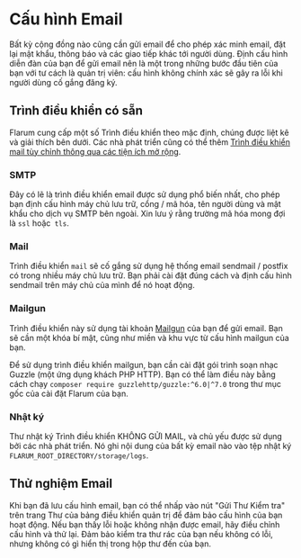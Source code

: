 # Cấu hình Email

Bất kỳ cộng đồng nào cũng cần gửi email để cho phép xác minh email, đặt lại mật khẩu, thông báo và các giao tiếp khác tới người dùng. Định cấu hình diễn đàn của bạn để gửi email nên là một trong những bước đầu tiên của bạn với tư cách là quản trị viên: cấu hình không chính xác sẽ gây ra lỗi khi người dùng cố gắng đăng ký.

## Trình điều khiển có sẵn

Flarum cung cấp một số Trình điều khiển theo mặc định, chúng được liệt kê và giải thích bên dưới. Các nhà phát triển cũng có thể thêm [Trình điều khiển mail tùy chỉnh thông qua các tiện ích mở rộng](extend/mail.md).

### SMTP

Đây có lẽ là trình điều khiển email được sử dụng phổ biến nhất, cho phép bạn định cấu hình máy chủ lưu trữ, cổng / mã hóa, tên người dùng và mật khẩu cho dịch vụ SMTP bên ngoài. Xin lưu ý rằng trường mã hóa mong đợi là `ssl` hoặc` tls`.

### Mail

Trình điều khiển `mail` sẽ cố gắng sử dụng hệ thống email sendmail / postfix có trong nhiều máy chủ lưu trữ. Bạn phải cài đặt đúng cách và định cấu hình sendmail trên máy chủ của mình để nó hoạt động.

### Mailgun

Trình điều khiển này sử dụng tài khoản [Mailgun](https://www.mailgun.com/) của bạn để gửi email. Bạn sẽ cần một khóa bí mật, cũng như miền và khu vực từ cấu hình mailgun của bạn.

Để sử dụng trình điều khiển mailgun, bạn cần cài đặt gói trình soạn nhạc Guzzle (một ứng dụng khách PHP HTTP). Bạn có thể làm điều này bằng cách chạy `composer require guzzlehttp/guzzle:^6.0|^7.0` trong thư mục gốc của cài đặt Flarum của bạn.

### Nhật ký

Thư nhật ký Trình điều khiển KHÔNG GỬI MAIL, và chủ yếu được sử dụng bởi các nhà phát triển. Nó ghi nội dung của bất kỳ email nào vào tệp nhật ký `FLARUM_ROOT_DIRECTORY/storage/logs`.

## Thử nghiệm Email

Khi bạn đã lưu cấu hình email, bạn có thể nhấp vào nút "Gửi Thư Kiểm tra" trên trang Thư của bảng điều khiển quản trị để đảm bảo cấu hình của bạn hoạt động. Nếu bạn thấy lỗi hoặc không nhận được email, hãy điều chỉnh cấu hình và thử lại. Đảm bảo kiểm tra thư rác của bạn nếu không có lỗi, nhưng không có gì hiển thị trong hộp thư đến của bạn.
